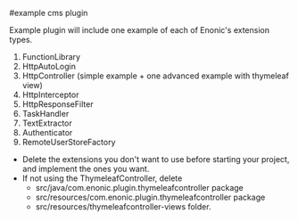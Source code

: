 #example cms plugin

Example plugin will include one example of each of Enonic's extension types. 

1. FunctionLibrary     
2. HttpAutoLogin     
3. HttpController (simple example + one advanced example with thymeleaf view)    
4. HttpInterceptor     
5. HttpResponseFilter     
6. TaskHandler     
7. TextExtractor     
8. Authenticator     
9. RemoteUserStoreFactory

* Delete the extensions you don't want to use before starting your project, and implement the ones you want.
* If not using the ThymeleafController, delete
    * src/java/com.enonic.plugin.thymeleafcontroller package
    * src/resources/com.enonic.plugin.thymeleafcontroller package
    * src/resources/thymeleafcontroller-views folder.
